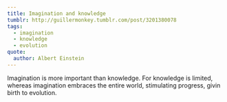 ```yaml
---
title: Imagination and knowledge
tumblr: http://guillermonkey.tumblr.com/post/3201380078
tags:
  - imagination
  - knowledge
  - evolution
quote:
  author: Albert Einstein
---
```


Imagination is more important than knowledge. For knowledge is limited, whereas imagination embraces the entire world, stimulating progress, givin birth to evolution.
